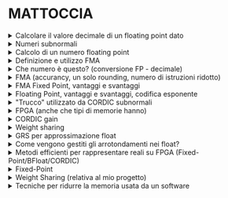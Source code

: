 # MATTOCCIA #
<details>
  <summary>Calcolare il valore decimale di un floating point dato</summary>
  
</details>

<details>
  <summary>Numeri subnormali</summary>
  sono un sottoinsieme di numeri a virgola mobile utilizzati per rappresentare valori molto piccoli, prossimi a zero, che non possono essere codificati nel formato normalizzato standard, sappiamo che più ci avviciniamo allo zero, più l'accuracy aumenta, questo però non vale all'infinito, in quanto non si può avere un esponente negativo infinito, di conseguenza per toccare lo zero bisogna utilizzare i numeri subnormali(denormalizzati); quando infatti un esponente di avvicina al valore minimo **-expmin**, la notazione scientifica porterebbe ad un buco tra 0 e 2^-expmin, di conseguenza si introducono i numeri subnormali come __x = 0.m x 10^-expmin__ , piu la mantissa è piccola piu mi avvicino a zero.
</details>

<details>
  <summary>Calcolo di un numero floating point</summary>
  Un numero floating point si calcola decomponendolo in segno, esponente e mantissa, e applicando la formula standard del formato IEEE 754.
</details>

<details>
  <summary>Definizione e utilizzo FMA</summary>
  FMA (Fused Multiply-Add) è un'operazione che esegue una moltiplicazione seguita da un'addizione con un solo arrotondamento, migliorando la precisione.
</details>

<details>
  <summary>Che numero è questo? (conversione FP - decimale)</summary>
  La conversione da floating point a decimale si ottiene analizzando la codifica IEEE 754 e ricostruendo il valore numerico.
</details>

<details>
  <summary>FMA (accurancy, un solo rounding, numero di istruzioni ridotto)</summary>
  L'FMA è utile perché riduce il numero di arrotondamenti e istruzioni, aumentando la precisione e l'efficienza dei calcoli.
</details>

<details>
  <summary>FMA Fixed Point, vantaggi e svantaggi</summary>
  Il Fixed Point con FMA ha il vantaggio di migliorare l'efficienza computazionale, ma può introdurre limitazioni nella rappresentazione dei valori.
</details>

<details>
  <summary>Floating Point, vantaggi e svantaggi, codifica esponente</summary>
  Il floating point consente di rappresentare un ampio intervallo di numeri con precisione variabile, ma introduce errori di arrotondamento e una maggiore complessità hardware.
</details>

<details>
  <summary>"Trucco" utilizzato da CORDIC subnormali</summary>
  Il CORDIC usa iterazioni successive per calcolare funzioni trigonometriche ed esponenziali con operazioni di somma e shift.
</details>

<details>
  <summary>FPGA (anche che tipi di memorie hanno)</summary>
  Le FPGA utilizzano vari tipi di memoria come BRAM, DRAM ed EEPROM per archiviare dati e configurazioni.
</details>

<details>
  <summary>CORDIC gain</summary>
  Il gain del CORDIC è un fattore di scala introdotto dalle iterazioni successive dell'algoritmo.
</details>

<details>
  <summary>Weight sharing</summary>
  Il Weight Sharing è una tecnica per ridurre la memoria nei modelli di deep learning comprimendo i pesi attraverso la quantizzazione o la condivisione.
</details>

<details>
  <summary>GRS per approssimazione float</summary>
  Il metodo GRS (Guard, Round, Sticky) è usato negli arrotondamenti dei numeri floating point per migliorare l'accuratezza.
</details>

<details>
  <summary>Come vengono gestiti gli arrotondamenti nei float?</summary>
  Gli arrotondamenti nei float seguono le modalità definite dallo standard IEEE 754, inclusi "round to nearest" e "truncate".
</details>

<details>
  <summary>Metodi efficienti per rappresentare reali su FPGA (Fixed-Point/BFloat/CORDIC)</summary>
  Su FPGA, i numeri reali possono essere rappresentati in diversi modi come Fixed-Point, BFloat e CORDIC, ognuno con vantaggi in termini di precisione e utilizzo di risorse.
</details>

<details>
  <summary>Fixed-Point</summary>
  Il formato Fixed-Point rappresenta i numeri con una precisione fissa, risultando efficiente in hardware ma meno flessibile del floating point.
</details>

<details>
  <summary>Weight Sharing (relativa al mio progetto)</summary>
  La tecnica di Weight Sharing nel tuo progetto potrebbe ridurre la memoria necessaria comprimendo i pesi di una rete neurale.
</details>

<details>
  <summary>Tecniche per ridurre la memoria usata da un software</summary>
  Tecniche comuni includono la quantizzazione, la compressione dei dati e la riduzione della precisione dei numeri rappresentati.
</details>
